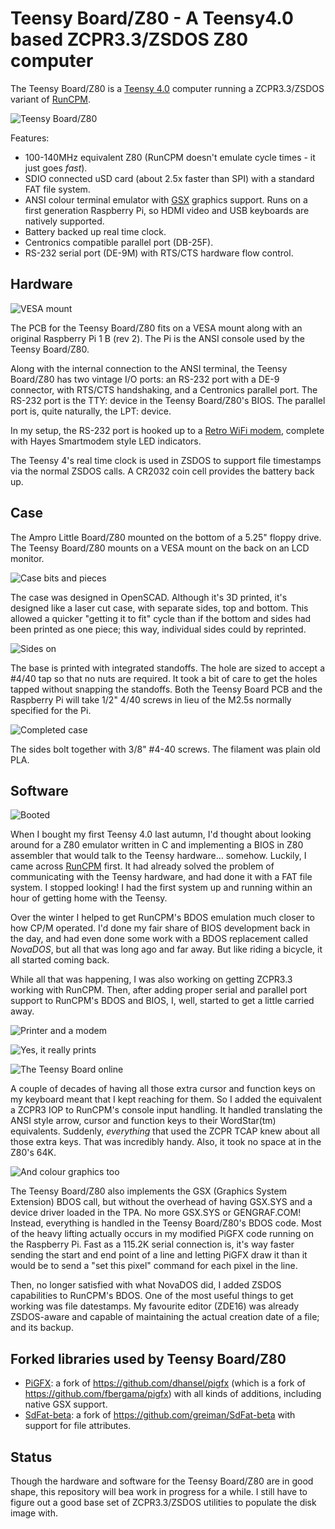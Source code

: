 # Teensy Board/Z80 - A Teensy4.0 based ZCPR3.3/ZSDOS Z80 computer

The Teensy Board/Z80 is a
[Teensy 4.0](https://www.pjrc.com/store/teensy40.html) computer running a
ZCPR3.3/ZSDOS variant of [RunCPM](https://github.com/MockbaTheBorg/RunCPM).

![Teensy Board/Z80](images/01%20-%20TeensyBoardZ80.jpg "The Teensy Board/Z80")

Features:
* 100-140MHz equivalent Z80 (RunCPM doesn't emulate cycle times - it just goes *fast*).
* SDIO connected uSD card (about 2.5x faster than SPI) with a standard FAT file system.
* ANSI colour terminal emulator with [GSX](https://github.com/mecparts/pigfx)
graphics support. Runs on a first generation Raspberry Pi, so HDMI video
and USB keyboards are natively supported.
* Battery backed up real time clock.
* Centronics compatible parallel port (DB-25F).
* RS-232 serial port (DE-9M) with RTS/CTS hardware flow control.

## Hardware

![VESA mount](images/02%20-%20on%20the%20VESA%20mount.jpg "The Teensy Board/Z80 and the Raspberry Pi on the VESA mount")

The PCB for the Teensy Board/Z80 fits on a VESA mount along with an
original Raspberry Pi 1 B (rev 2). The Pi is the ANSI console used by
the Teensy Board/Z80.

Along with the internal connection to the ANSI terminal, the Teensy Board/Z80
has two vintage I/O ports: an RS-232 port with a DE-9 connector, with
RTS/CTS handshaking, and a Centronics parallel port. The RS-232 port is
the TTY: device in the Teensy Board/Z80's BIOS. The parallel port is,
quite naturally, the LPT: device.

In my setup, the RS-232 port is hooked up to a
[Retro WiFi modem](https://github.com/mecparts/RetroWiFiModem), complete
with Hayes Smartmodem style LED indicators.

The Teensy 4's real time clock is used in ZSDOS to support file timestamps
via the normal ZSDOS calls. A CR2032 coin cell provides the battery back up.

## Case

The Ampro Little Board/Z80 mounted on the bottom of a 5.25" floppy drive.
The Teensy Board/Z80 mounts on a VESA mount on the back on an LCD monitor.

![Case bits and pieces](images/03%20-%20sides%20and%20top.jpg "The case bits and pieces")

The case was designed in OpenSCAD. Although it's 3D printed, it's designed
like a laser cut case, with separate sides, top and bottom. This allowed
a quicker "getting it to fit" cycle than if the bottom and sides had been
printed as one piece; this way, individual sides could by reprinted.

![Sides on](images/04%20-%20sides%20on.jpg "Sides on")

The base is printed with integrated standoffs. The hole are sized to accept
a #4/40 tap so that no nuts are required. It took a bit of care to get the
holes tapped without snapping the standoffs. Both the Teensy Board PCB and
the Raspberry Pi will take 1/2" 4/40 screws in lieu of the M2.5s normally
specified for the Pi.

![Completed case](images/05%20-%20cased.jpg "The completed case")

The sides bolt together with 3/8" #4-40 screws. The filament was plain old
PLA.

## Software

![Booted](images/06%20-%20booted.jpg "Booted")

When I bought my first Teensy 4.0 last autumn, I'd thought about looking
around for a Z80 emulator written in C and implementing a BIOS in Z80
assembler that would talk to the Teensy hardware... somehow. Luckily, I
came across [RunCPM](https://github.com/MockbaTheBorg/RunCPM) first. It
had already solved the problem of communicating with the Teensy
hardware, and had done it with a FAT file system. I stopped looking! I
had the first system up and running within an hour of getting home with
the Teensy.

Over the winter I helped to get RunCPM's BDOS emulation much closer to
how CP/M operated. I'd done my fair share of BIOS development back in
the day, and had even done some work with a BDOS replacement called
*NovaDOS*, but all that was long ago and far away. But like riding a
bicycle, it all started coming back.


While all that was happening, I was also working on getting ZCPR3.3
working with RunCPM. Then, after adding proper serial and parallel port
support to RunCPM's BDOS and BIOS, I, well, started to get a little
carried away.

![Printer and a modem](images/07%20-%20printer%20and%20a%20modem.jpg "The printer and the modem")

![Yes, it really prints](images/08%20-%20printout.jpg "Yes, it really prints")

![The Teensy Board online](images/09%20-%20online.jpg "The Teensy Board/Z80 online")

A couple of decades of having all those extra cursor and function keys
on my keyboard meant that I kept reaching for them. So I added the
equivalent a ZCPR3 IOP to RunCPM's console input handling. It handled
translating the ANSI style arrow, cursor and function keys to their
WordStar(tm) equivalents. Suddenly, *everything* that used the ZCPR TCAP
knew about all those extra keys. That was incredibly handy. Also, it took
no space at in the Z80's 64K.

![And colour graphics too](images/10%20-%20graphics.jpg "And colour graphics too")

The Teensy Board/Z80 also implements the GSX (Graphics System Extension)
BDOS call, but without the overhead of having GSX.SYS and a device
driver loaded in the TPA. No more GSX.SYS or GENGRAF.COM! Instead,
everything is handled in the Teensy Board/Z80's BDOS code. Most of the heavy
lifting actually occurs in my modified PiGFX code running on the
Raspberry Pi. Fast as a 115.2K serial connection is, it's way faster
sending the start and end point of a line and letting PiGFX draw it than
it would be to send a "set this pixel" command for each pixel in the
line.

Then, no longer satisfied with what NovaDOS did, I added ZSDOS
capabilities to RunCPM's BDOS. One of the most useful things to get
working was file datestamps. My favourite editor (ZDE16) was already
ZSDOS-aware and capable of maintaining the actual creation date of a
file; and its backup.

## Forked libraries used by Teensy Board/Z80

* [PiGFX](https://github.com/mecparts/pigfx): a fork of 
https://github.com/dhansel/pigfx (which is a fork of 
https://github.com/fbergama/pigfx) with all kinds of additions, including
native GSX support.
* [SdFat-beta](https://github.com/mecparts/SdFat-beta): a fork of
https://github.com/greiman/SdFat-beta with support for file attributes.

## Status

Though the hardware and software for the Teensy Board/Z80 are in good
shape, this repository will bea work in progress for a while. I still 
have to figure out a good base set of ZCPR3.3/ZSDOS utilities to populate
the disk image with.
